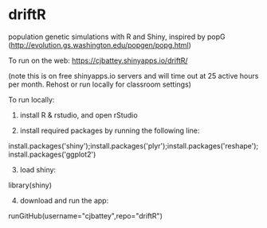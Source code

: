 # driftR
population genetic simulations with R and Shiny, inspired by popG (http://evolution.gs.washington.edu/popgen/popg.html)

To run on the web: 
https://cjbattey.shinyapps.io/driftR/

(note this is on free shinyapps.io servers and will time out at 25 active hours per month. Rehost or run locally for classroom settings)

To run locally: 

1. install R & rstudio, and open rStudio

2. install required packages by running the following line: 

  install.packages('shiny');install.packages('plyr');install.packages('reshape');install.packages('ggplot2')
  
3. load shiny:

  library(shiny)
  
4. download and run the app:

  runGitHub(username="cjbattey",repo="driftR")

